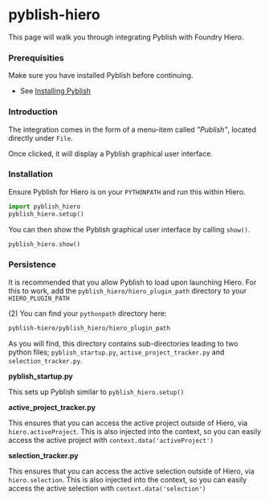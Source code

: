 # pyblish-hiero

This page will walk you through integrating Pyblish with Foundry Hiero.

### Prerequisities

Make sure you have installed Pyblish before continuing.

- See [Installing Pyblish](https://github.com/pyblish/pyblish/wiki/Installation)

### Introduction

The integration comes in the form of a menu-item called *"Publish"*, located directly under `File`.

Once clicked, it will display a Pyblish graphical user interface.

### Installation

Ensure Pyblish for Hiero is on your `PYTHONPATH` and run this within Hiero.

```python
import pyblish_hiero
pyblish_hiero.setup()
```

You can then show the Pyblish graphical user interface by calling `show()`.

```python
pyblish_hiero.show()
```

### Persistence

It is recommended that you allow Pyblish to load upon launching Hiero.
For this to work, add the `pyblish_hiero/hiero_plugin_path` directory to your `HIERO_PLUGIN_PATH`

(2) You can find your `pythonpath` directory here:

```bash
pyblish-hiero/pyblish_hiero/hiero_plugin_path
```

As you will find, this directory contains sub-directories leading to two python files; `pyblish_startup.py`, `active_project_tracker.py` and `selection_tracker.py`.

**pyblish_startup.py**

This sets up Pyblish similar to `pyblish_hiero.setup()`

**active_project_tracker.py**

This ensures that you can access the active project outside of Hiero, via `hiero.activeProject`. This is also injected into the context, so you can easily access the active project with `context.data('activeProject')`

**selection_tracker.py**

This ensures that you can access the active selection outside of Hiero, via `hiero.selection`. This is also injected into the context, so you can easily access the active selection with `context.data('selection')`
